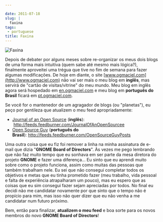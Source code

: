 ```yaml
---

date: 2011-07-18
slug: |
  faxina
tags:
 - portuguese
title: Faxina
---
```


![Faxina](http://farm5.static.flickr.com/4098/4950442535_3d0e9a7b7d_d.jpg)

Depois de debater por alguns meses sobre re-organizar os meus dois blogs
de uma forma mais intuitiva (quem sabe até mesmo mais lógica?),
finalmente aproveitei uma trégua que tive no fim de semana para fazer
algumas modificações. De hoje em diante, o site
[www.ogmaciel.com](http://www.ogmaciel.com) não vai ser mais o meu blog
em **inglês**, mas servirá de "cartão de visitas/vitrine" do meu mundo.
Meu blog em inglês agora será hospedado em
[en.ogmaciel.com](http://en.ogmaciel.com) e meu blog em **português do
Brasil** ficará em [pt.ogmaciel.com](http://pt.ogmaciel.com).

Se você for o mantenedor de um agragador de blogs (ou "planetas"), eu
peço por gentileza que atualizem o meu feed apropriadamente:

-   [Journal of an Open Source](http://en.ogmaciel.com) (**inglês**):
     <http://feeds.feedburner.com/JournalOfAnOpenSourcee>
-   [Open Source Guy](http://pt.ogmaciel.com) (**português do
    Brasil**): <http://feeds.feedburner.com/OpenSourceGuyPosts>

Uma outra coisa que eu fiz foi remover a linha na minha assinatura de
e-mail que dizia "**GNOME Board of Directors**". Às vezes me pego
lembrando que não faz muito tempo que eu sonhava em ser parte da mesa
diretora do projeto **GNOME** e fazer uma diferença... Eu sinto que eu
aprendi muito sobre como o projeto funciona, assim como muitas das
pessoas que também trabalham nele. Eu sei que não consegui completar
todos os objetivos e metas que eu tinha prometido fazer (meu trabalho,
vida pessoal e falta de experiência atrapalharam um pouco), mas eu
espero que as coisas que eu sim consegui fazer sejam apreciadas por
todos. No final eu decidi não me candidatar novamente por que sinto que
o tempo não é propício para mim, mas isso não quer dizer que eu não
venha a me candidatar num futuro próximo.

Bem, então para finalizar, **atualizem o meu feed** e boa sorte para os
novos membros do novo **GNOME Board of Directors**!
